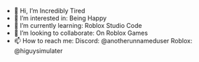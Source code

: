 - 👋 Hi, I’m Incredibly Tired
- 👀 I’m interested in: Being Happy
- 🌱 I’m currently learning: Roblox Studio Code
- 💞️ I’m looking to collaborate: On Roblox Games
- 📫 How to reach me: 
        Discord: @anotherunnameduser
        Roblox:  @higuysimulater
                

<!---
blockmaster52010/blockmaster52010 is a ✨ special ✨ repository because its `README.md` (this file) appears on your GitHub profile.
You can click the Preview link to take a look at your changes.
--->
